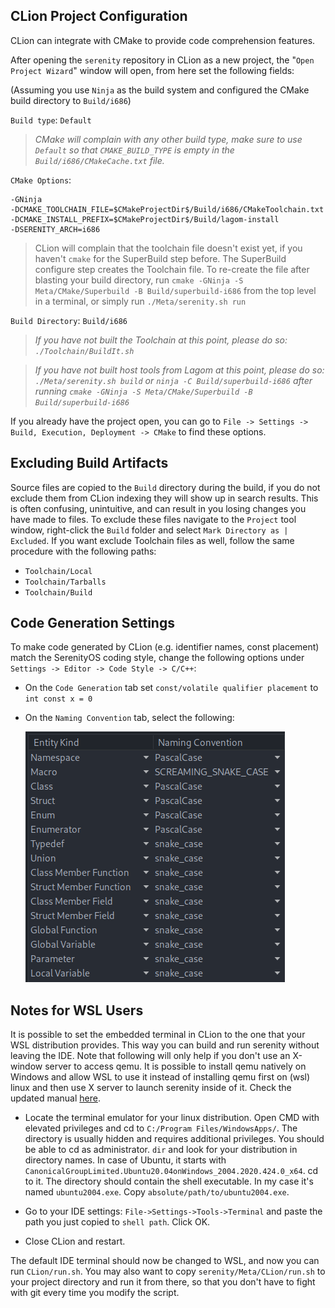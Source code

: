 ## CLion Project Configuration

CLion can integrate with CMake to provide code comprehension features.

After opening the `serenity` repository in CLion as a new project, the "`Open Project Wizard`" window will open, from here set the following fields:

(Assuming you use `Ninja` as the build system and configured the CMake build directory to `Build/i686`)

`Build type`: `Default`

> _CMake will complain with any other build type, make sure to use `Default` so that `CMAKE_BUILD_TYPE` is empty in the `Build/i686/CMakeCache.txt` file._

`CMake Options`:
```
-GNinja
-DCMAKE_TOOLCHAIN_FILE=$CMakeProjectDir$/Build/i686/CMakeToolchain.txt
-DCMAKE_INSTALL_PREFIX=$CMakeProjectDir$/Build/lagom-install
-DSERENITY_ARCH=i686
```

> CLion will complain that the toolchain file doesn't exist yet, if you haven't `cmake` for the SuperBuild step before. The SuperBuild configure step creates the Toolchain file.
> To re-create the file after blasting your build directory, run `cmake -GNinja -S Meta/CMake/Superbuild -B Build/superbuild-i686` from the top level in a terminal, or simply run `./Meta/serenity.sh run`

`Build Directory`: `Build/i686`

> _If you have not built the Toolchain at this point, please do so: `./Toolchain/BuildIt.sh`_

> _If you have not built host tools from Lagom at this point, please do so: `./Meta/serenity.sh build` or `ninja -C Build/superbuild-i686` after running `cmake -GNinja -S Meta/CMake/Superbuild -B Build/superbuild-i686`_

If you already have the project open, you can go to `File -> Settings -> Build, Execution, Deployment -> CMake` to find these options.

## Excluding Build Artifacts

Source files are copied to the `Build` directory during the build, if you do not exclude them from CLion indexing they will show up
in search results. This is often confusing, unintuitive, and can result in you losing changes you have made to files. To exclude
these files navigate to the `Project` tool window, right-click the `Build` folder and select `Mark Directory as | Excluded`. If you
want exclude Toolchain files as well, follow the same procedure with the following paths:
- `Toolchain/Local`
- `Toolchain/Tarballs`
- `Toolchain/Build`

## Code Generation Settings

To make code generated by CLion (e.g. identifier names, const placement) match the SerenityOS coding style, change the
following options under `Settings -> Editor -> Code Style -> C/C++`:

- On the `Code Generation` tab set `const/volatile qualifier placement` to `int const x = 0`
- On the `Naming Convention` tab, select the following:

  ![Screenshot of Naming Convention settings](./CLion_Naming_Convention.png)

## Notes for WSL Users

It is possible to set the embedded terminal in CLion to the one that your WSL distribution provides.
This way you can build and run serenity without leaving the IDE.
Note that following will only help if you don't use an X-window server to access qemu.
It is possible to install qemu natively on Windows and allow WSL to use it instead of installing qemu first on (wsl) linux and then use X server to launch serenity inside of it.
Check the updated manual [here](BuildInstructionsWindows.md).

- Locate the terminal emulator for your linux distribution.
Open CMD with elevated privileges and cd to `C:/Program Files/WindowsApps/`.
The directory is usually hidden and requires additional privileges. You should be able to cd as administrator.
`dir` and look for your distribution in directory names. In case of Ubuntu, it starts with `CanonicalGroupLimited.Ubuntu20.04onWindows_2004.2020.424.0_x64`.
cd to it. The directory should contain the shell executable. In my case it's named `ubuntu2004.exe`.
Copy `absolute/path/to/ubuntu2004.exe`.

- Go to your IDE settings: `File->Settings->Tools->Terminal` and paste the path you just copied to `shell path`. Click OK.

- Close CLion and restart.

The default IDE terminal should now be changed to WSL, and now you can run `CLion/run.sh`.
You may also want to copy `serenity/Meta/CLion/run.sh` to your project directory and run it from there, so that you don't have to fight with git every time you modify the script.
